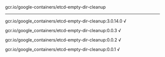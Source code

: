 gcr.io/google-containers/etcd-empty-dir-cleanup 

----
gcr.io/google_containers/etcd-empty-dir-cleanup:3.0.14.0 √

gcr.io/google_containers/etcd-empty-dir-cleanup:0.0.3 √

gcr.io/google_containers/etcd-empty-dir-cleanup:0.0.2 √

gcr.io/google_containers/etcd-empty-dir-cleanup:0.0.1 √

